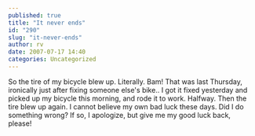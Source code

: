 ```yaml
---
published: true
title: "It never ends"
id: "290"
slug: "it-never-ends"
author: rv
date: 2007-07-17 14:40
categories: Uncategorized
---
```

So the tire of my bicycle blew up. Literally. Bam! That was last Thursday, ironically just after fixing someone else's bike.. I got it fixed yesterday and picked up my bicycle this morning, and rode it to work. Halfway. Then the tire blew up again. I cannot believe my own bad luck these days. Did I do something wrong? If so, I apologize, but give me my good luck back, please!